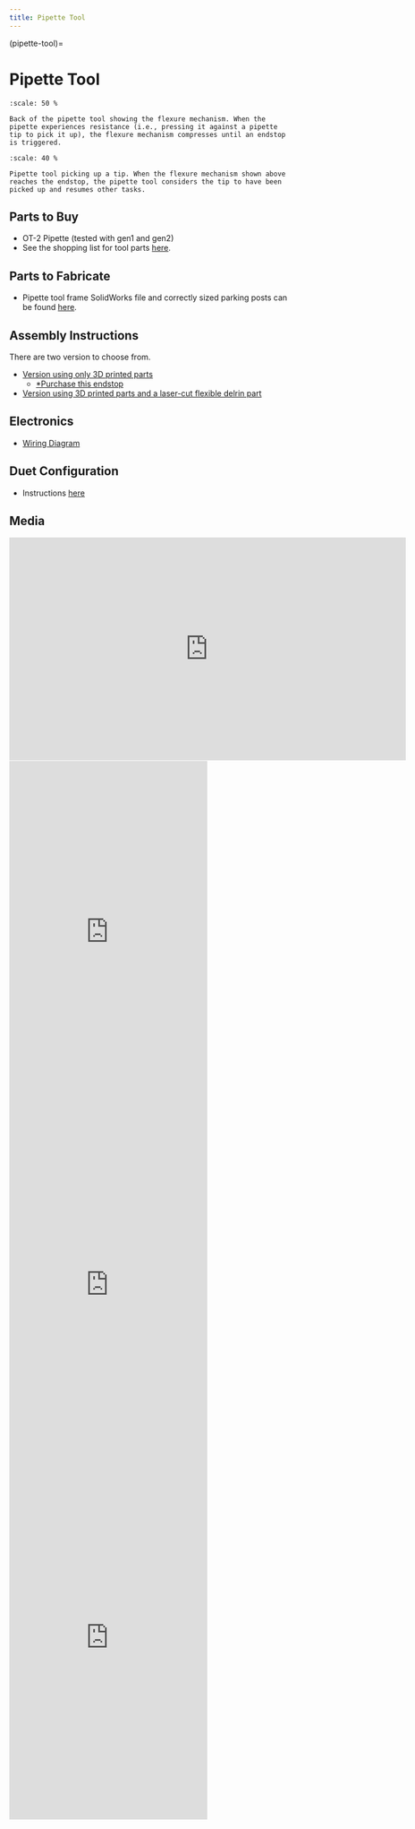 ```yaml
---
title: Pipette Tool
---
```


(pipette-tool)=
# Pipette Tool

```{figure} _static/pipette-flexure.jpg
:scale: 50 %

Back of the pipette tool showing the flexure mechanism. When the pipette experiences resistance (i.e., pressing it against a pipette tip to pick it up), the flexure mechanism compresses until an endstop is triggered.
```

```{figure} _static/pickup.gif
:scale: 40 %

Pipette tool picking up a tip. When the flexure mechanism shown above reaches the endstop, the pipette tool considers the tip to have been picked up and resumes other tasks.
```

## Parts to Buy

- OT-2 Pipette (tested with gen1 and gen2)
- See the shopping list for tool parts [here](https://docs.google.com/spreadsheets/d/1Bp4ZdpHsX01EHIsc5mqbzi92CpQlax4KNS-QtPmUZUM/edit#gid=1582949094).

## Parts to Fabricate

- Pipette tool frame SolidWorks file and correctly sized parking posts can be found [here](https://github.com/machineagency/science-jubilee/tree/main/tool_library/OT2_pipette).

## Assembly Instructions

There are two version to choose from.

- [Version using only 3D printed parts](https://github.com/machineagency/science-jubilee/blob/main/tool_library/OT2_pipette/assembly_docs/OT2_Pipette_3D_only_assembly_instructions.pdf)
  - [*Purchase this endstop](https://www.digikey.ca/en/products/detail/e-switch/SS0750301F020P1A/2639077)
- [Version using 3D printed parts and a laser-cut flexible delrin part](https://github.com/machineagency/science-jubilee/blob/main/tool_library/OT2_pipette/assembly_docs/OT_laser_cut_assembly_instructions.pdf)

## Electronics

- [Wiring Diagram](https://github.com/machineagency/science-jubilee/blob/main/tool_library/OT2_pipette/assembly_docs/OT2_Wiring_Diagram.pdf)

## Duet Configuration

- Instructions [here](https://github.com/machineagency/science-jubilee/blob/main/tool_library/OT2_pipette/duet_configs/OT2_Pipette_Configuration.md)

## Media

<iframe width="708.75" height="398.25" src="https://www.youtube.com/embed/meaXhH14zzY?si=4p9Iwl6hgjO9En3n" title="Assembling the 3D printed only version of the OT2 pipette" frameborder="0" allow="accelerometer; autoplay; clipboard-write; encrypted-media; gyroscope; picture-in-picture; web-share" referrerpolicy="strict-origin-when-cross-origin" allowfullscreen></iframe>

<iframe width="354.375" height="630"
src="https://www.youtube.com/embed/pMmDV9pAfZU"
title="Assembling tool post"
frameborder="0"
allow="accelerometer; autoplay; clipboard-write; encrypted-media; gyroscope; picture-in-picture; web-share"
allowfullscreen></iframe>

<iframe width="354.375" height="630"
src="https://www.youtube.com/embed/0mGqOwAkS5k"
title="Arbor press"
frameborder="0"
allow="accelerometer; autoplay; clipboard-write; encrypted-media; gyroscope; picture-in-picture; web-share"
allowfullscreen></iframe>

<iframe width="354.375" height="630"
src="https://www.youtube.com/embed/F8c2MbFglJU"
title="First tool loaded"
frameborder="0"
allow="accelerometer; autoplay; clipboard-write; encrypted-media; gyroscope; picture-in-picture; web-share"
allowfullscreen></iframe>
